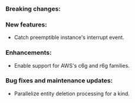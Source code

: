 ### Breaking changes:

### New features:

-   Catch preemptible instance's interrupt event.

### Enhancements:

-   Enable support for AWS's c6g and r6g families.

### Bug fixes and maintenance updates:

-   Parallelize entity deletion processing for a kind.
